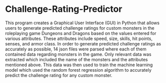 # Challenge-Rating-Predictor

This program creates a Graphical User Interface (GUI) in Python that allows users to generate predicted challenge ratings for custom monsters in the roleplaying game Dungeons and Dragons based on the values entered for various attributes.
These attributes include speed, size, skills, hit points, senses, and armor class. In order to generate predicted challenge ratings as accurately as possible, 14 json files were parsed where
each of them contained data regarding monsters in the game. Only relevant data was extracted which included the name of the monsters and the attributes mentioned above.
This data was then used to train the machine learning model which used the random forest regression algorithm to accurately predict the challenge rating for any custom monster.
